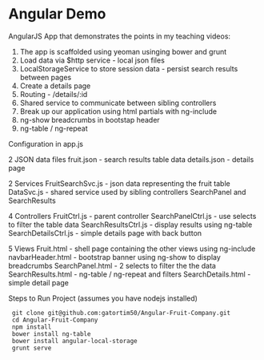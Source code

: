 Angular Demo
============

AngularJS App that demonstrates the points in my teaching videos:

1. The app is scaffolded using yeoman usinging bower and grunt
2. Load data via $http service - local json files
3. LocalStorageService to store session data - persist search results between pages
4. Create a details page 
5. Routing - /details/:id
6. Shared service to communicate between sibling controllers
7. Break up our application using html partials with ng-include
8. ng-show breadcrumbs in bootstap header
9. ng-table / ng-repeat


Configuration in app.js

2 JSON data files
  fruit.json - search results table data
  details.json - details page

2 Services
  FruitSearchSvc.js - json data representing the fruit table
  DataSvc.js - shared service used by sibling controllers SearchPanel and SearchResults

4 Controllers
  FruitCtrl.js - parent controller
  SearchPanelCtrl.js  - use selects to filter the table data
  SearchResultsCtrl.js - display results using ng-table
  SearchDetailsCtrl.js - simple details page with back button 

5 Views
  Fruit.html - shell page containing the other views using ng-include
  navbarHeader.html - bootstrap banner using ng-show to display breadcrumbs 
  SearchPanel.html - 2 selects to filter the the data
  SearchResults.html - ng-table / ng-repeat and filters
  SearchDetails.html - simple detail page
  
 Steps to Run Project (assumes you have nodejs installed)
 
```
 git clone git@github.com:gatortim50/Angular-Fruit-Company.git
 cd Angular-Fruit-Company
 npm install
 bower install ng-table
 bower install angular-local-storage
 grunt serve 
```



